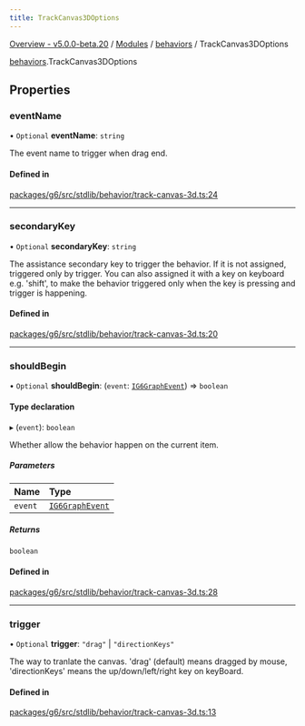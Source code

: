 ```yaml
---
title: TrackCanvas3DOptions
---
```


[Overview - v5.0.0-beta.20](../../README.en.md) / [Modules](../../modules.en.md) / [behaviors](../../modules/behaviors.en.md) / TrackCanvas3DOptions

[behaviors](../../modules/behaviors.en.md).TrackCanvas3DOptions

## Properties

### eventName

• `Optional` **eventName**: `string`

The event name to trigger when drag end.

#### Defined in

[packages/g6/src/stdlib/behavior/track-canvas-3d.ts:24](https://github.com/antvis/G6/blob/61e525e59b/packages/g6/src/stdlib/behavior/track-canvas-3d.ts#L24)

---

### secondaryKey

• `Optional` **secondaryKey**: `string`

The assistance secondary key to trigger the behavior.
If it is not assigned, triggered only by trigger.
You can also assigned it with a key on keyboard e.g. 'shift',
to make the behavior triggered only when the key is pressing and trigger is happening.

#### Defined in

[packages/g6/src/stdlib/behavior/track-canvas-3d.ts:20](https://github.com/antvis/G6/blob/61e525e59b/packages/g6/src/stdlib/behavior/track-canvas-3d.ts#L20)

---

### shouldBegin

• `Optional` **shouldBegin**: (`event`: [`IG6GraphEvent`](IG6GraphEvent.en.md)) => `boolean`

#### Type declaration

▸ (`event`): `boolean`

Whether allow the behavior happen on the current item.

##### Parameters

| Name    | Type                                   |
| :------ | :------------------------------------- |
| `event` | [`IG6GraphEvent`](IG6GraphEvent.en.md) |

##### Returns

`boolean`

#### Defined in

[packages/g6/src/stdlib/behavior/track-canvas-3d.ts:28](https://github.com/antvis/G6/blob/61e525e59b/packages/g6/src/stdlib/behavior/track-canvas-3d.ts#L28)

---

### trigger

• `Optional` **trigger**: `"drag"` \| `"directionKeys"`

The way to tranlate the canvas. 'drag' (default) means dragged by mouse, 'directionKeys' means the up/down/left/right key on keyBoard.

#### Defined in

[packages/g6/src/stdlib/behavior/track-canvas-3d.ts:13](https://github.com/antvis/G6/blob/61e525e59b/packages/g6/src/stdlib/behavior/track-canvas-3d.ts#L13)
